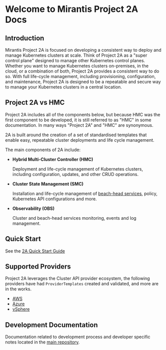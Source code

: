 # Welcome to Mirantis Project 2A Docs

## Introduction

Mirantis Project 2A is focused on developing a consistent way to deploy 
and manage Kubernetes clusters at scale. Think of Project 2A as a "super 
control plane" designed to manage other Kubernetes control planes.  Whether 
you want to manage Kubernetes clusters on-premises, in the cloud, or a
combination of both, Project 2A provides a consistent way to do so.  With
full life-cycle management, including provisioning, configuration, and
maintenance, Project 2A is designed to be a repeatable and secure way 
to manage your Kubernetes clusters in a central location.

## Project 2A vs HMC

Project 2A includes all of the components below, but because HMC was the first
component to be developed, it is still referred to as "HMC" in some documentation.
In many ways "Project 2A" and "HMC" are synonymous.

2A is built around the creation of a set of standardised templates that enable 
easy, repeatable cluster deployments and life cycle management. 

The main components of 2A include:

 * **Hybrid Multi-Cluster Controller (HMC)**

    Deployment and life-cycle management of Kubernetes clusters, including configuration, updates, and other CRUD operations.

 * **Cluster State Management (SMC)**

    Installation and life-cycle management of [beach-head services](glossary.md#beach-head-services), policy, Kubernetes API configurations and more.

 * **Observability (OBS)**

    Cluster and beach-head services monitoring, events and log management.

## Quick Start

See the [2A Quick Start Guide](quick-start/2a-installation.md)

## Supported Providers

Project 2A leverages the Cluster API provider ecosystem, the following providers have
had `ProviderTemplates` created and validated, and more are in the works.

 * [AWS](quick-start/aws.md)
 * [Azure](quick-start/azure.md)
 * [vSphere](quick-start/vsphere.md)

## Development Documentation

Documentation related to development process and developer specific notes located in
the [main repository](https://github.com/Mirantis/hmc/blob/main/docs/dev.md).
